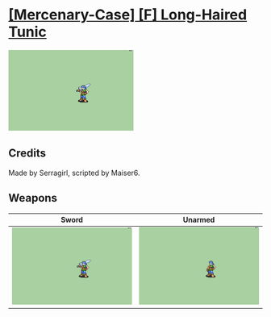 # [\[Mercenary-Case\] \[F\] Long-Haired Tunic](../%5BMercenary-Case%5D%20%5BF%5D%20Long-Haired%20Tunic)

<img src="./1.%20Sword/Sword_000.png" alt="[Mercenary-Case] [F] Long-Haired Tunic standing" />

## Credits

Made by Serragirl, scripted by Maiser6.

## Weapons


|Sword |Unarmed |
|  :---: | :---: |
| <img alt="Sword animation" src="./1.%20Sword/Sword.gif" /> | <img alt="Unarmed animation" src="./8.%20Unarmed/Unarmed.gif" /> |
